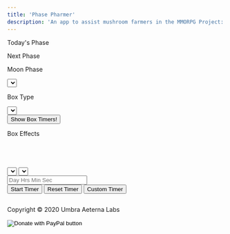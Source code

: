 ```yaml
---
title: 'Phase Pharmer'
description: 'An app to assist mushroom farmers in the MMORPG Project: Gorgon, developed by SausageJavelins'
---
```


<link rel="stylesheet" href="../docs/assets/css/phase.css" media="screen">
<link rel="shortcut icon" href="../docs/assets/images/icon.ico">
<div id="top_section">
    <div id="phase_info">
        <div id="phase_sec_today">
            <p class="phase_text">Today's Phase</p>
            <p id="curr_phase_txt"></p>
        </div>
        <div id="phase_sec_next">
            <p class="phase_text">Next Phase</p>
            <p id="next_phase_txt"></p>
        </div>
    </div>
    <div id="tool_options">
        <div id="phase_select">
            <p class="phase_text">Moon Phase</p>
            <select id="phases" class="input_style">
            </select>
        </div>
        <div id="box_select">
            <p class="phase_text">Box Type</p>
            <select id="boxes" class="input_style">
            </select>
        </div>
    </div>
    <div id="box_info_area">
        <div id="toggle_area">
            <button id="timer_toggle" class="input_style">Show Box Timers!</button>
        </div>
        <div id="box_info">
            <div id="box_effects_title">
                <p id="box_effects_txt">Box Effects</p>
            </div>
            <div id="box_effects_area">
                <table id="box_effects_pos">
                </table>
                <table id="box_effects_neg">
                </table>
            </div>
        </div>
    </div>
</div>
<div id="mid_section">
    <div id="shroom_farming">
        <table id="robust_growing">
        </table>
        <table id="decent_growing">
        </table>
    </div>
    <div id="timer_area">
        <div id="timer_ctrl">
            <select id="timer_nums" class="input_style">
            </select>
            <select id="timer_shrooms" class="input_style">
            </select>
            <form id="box_timer_form">
                <input type="text" id="input_timer" class="input_style" placeholder="Day Hrs Min Sec">
            </form>
            <button id="start_timer" class="input_style" onclick="startTimer()">Start Timer</button>
            <button id="reset_timer" class="input_style" onclick="resetTimer()">Reset Timer</button>
            <button id="set_timer" class="input_style" onclick="customTimer()">Custom Timer</button>
        </div>
        <div id="box_display_area">
            <table id="box_display">
            </table>
        </div>
    </div>
    <div id="copy">
        <p class="copy_text">Copyright &copy; 2020 Umbra Aeterna Labs</p>
        <form id="donate" action="https://www.paypal.com/cgi-bin/webscr" method="post" target="_top">
            <input type="hidden" name="cmd" value="_donations"/>
            <input type="hidden" name="business" value="LBM5CNC4R2X3N"/>
            <input type="hidden" name="item_name" value="open-source software development"/>
            <input type="hidden" name="currency_code" value="USD"/>
            <input type="image" src="../PhasePharmer/assets/phase_img/btn_donateCC_LG.gif"
                   name="submit" title="PayPal - The safer, easier way to pay online!"
                   alt="Donate with PayPal button"/>
            <img alt="" src="../PhasePharmer/assets/phase_img/pixel.gif" width="1" height="1"/>
        </form>
    </div>
</div>
<script src="../PhasePharmer/assets/phase_src/phase.js"></script>
